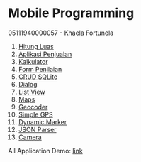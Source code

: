 # Mobile Programming

05111940000057 - Khaela Fortunela

1. [Hitung Luas](https://github.com/fortunelagit/mobile-programming/tree/main/Hitung%20Luas)
2. [Aplikasi Penjualan](https://github.com/fortunelagit/mobile-programming/tree/main/Aplikasi%20Penjualan)
3. [Kalkulator](https://github.com/fortunelagit/mobile-programming/tree/main/Kalkulator)
4. [Form Penilaian](https://github.com/fortunelagit/mobile-programming/tree/main/Form%20Penilaian%20%2B%20CRUD%20SQLite)
5. [CRUD SQLite](https://github.com/fortunelagit/mobile-programming/tree/main/Form%20Penilaian%20%2B%20CRUD%20SQLite)
6. [Dialog](https://github.com/fortunelagit/mobile-programming/tree/main/Dialog%20%2B%20ListView)
7. [List View](https://github.com/fortunelagit/mobile-programming/tree/main/Dialog%20%2B%20ListView)
8. [Maps](https://github.com/fortunelagit/mobile-programming/tree/main/Maps%20%2B%20Geocoder%20%2B%20Simple%20GPS)
9. [Geocoder](https://github.com/fortunelagit/mobile-programming/tree/main/Maps%20%2B%20Geocoder%20%2B%20Simple%20GPS)
10. [Simple GPS](https://github.com/fortunelagit/mobile-programming/tree/main/Maps%20%2B%20Geocoder%20%2B%20Simple%20GPS)
11. [Dynamic Marker](https://github.com/fortunelagit/mobile-programming/tree/main/Maps%20%2B%20Geocoder%20%2B%20Simple%20GPS)
13. [JSON Parser](https://github.com/fortunelagit/mobile-programming/tree/main/PetBreedApp%20(Json%20Parser%20%2B%20Camera))
14. [Camera](https://github.com/fortunelagit/mobile-programming/tree/main/PetBreedApp%20(Json%20Parser%20%2B%20Camera))

All Application Demo: [link](https://drive.google.com/drive/folders/11KxdTUK1Df32SivQ0GVeHK-LftlaxcPW)

